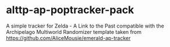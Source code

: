 # alttp-ap-poptracker-pack
A simple tracker for Zelda - A Link to the Past compatible with the Archipelago Multiworld Randomizer
template taken from https://github.com/AliceMousie/emerald-ap-tracker
